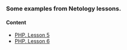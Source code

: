 ### Some examples from Netology lessons.

#### Content
* [PHP. Lesson 5](php/lesson5.1)
* [PHP. Lesson 6](php/lesson6.1)